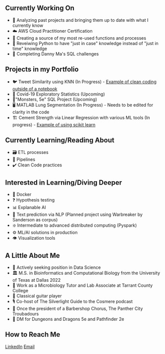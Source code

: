 ## Currently Working On
- 📅 Analyzing past projects and bringing them up to date with what I currently know
- :cloud: AWS Cloud Practitioner Certification
- 📂 Creating a source of my most re-used functions and processes
- 🐍 Reveiwing Python to have "just in case" knowledge instead of "just in time" knowledge
- 🧮 Completing Danny Ma's SQL challenges

## Projects in my Portfolio 
- 🐦 Tweet Similarity using KNN (In Progress) - [Example of clean coding outside of a notebook](https://github.com/alexander-one/portfolio/blob/main/Project%20-Tweet%20KNN/KNN_Tweets.py)
- 🔬 Covid-19 Exploratory Statistics (Upcoming)
- 🐲"Monsters, 5e" SQL Project (Upcoming)
- 🖥️ MATLAB Lung Segmentation (In Progress) - Needs to be edited for clarity in the code
- 🏗️ Cement Strength via Linear Regression with various ML tools (In progress) - [Example of using scikit learn](https://github.com/alexander-one/portfolio/blob/main/Project%20-%20Concrete%20Strength%20ML/Concrete%20Strength%20ML%20Techniques.ipynb)

## Currently Learning/Reading About
- 🗃️ ETL processes
- 🔗 Pipelines
- ✔️ Clean Code practices

## Interested in Learning/Diving Deeper
- :whale: Docker
- ❓ Hypothesis testing
- 📊 Explanable AI
- 📖 Text prediction via NLP (Planned project using Warbreaker by Sanderson as corpus)
- ❇️ Intermediate to advanced distributed computing (Pyspark)
- ⚙️ ML/AI solutions in production
- 👁️ Visualization tools

## A Little About Me
- 🔭 Actively seeking position in Data Science
- 🏛️ M.S. in Bioinformatics and Computational Biology from the University of Texas at Dallas 2022
- 🦠 Work as a Microbiology Tutor and Lab Associate at Tarrant County College
- 🎸 Classical guitar player
- 🎙️ Co-host of The Silverlight Guide to the Cosmere podcast
- 🎵 Once the president of a Barbershop Chorus, The Panther City Troubadours
- 🐉 DM for Dungeons and Dragons 5e and Pathfinder 2e

## How to Reach Me
[LinkedIn](https://www.linkedin.com/in/alexbaumannmsbcib/)
[Email](alexander.david.baumann@gmail.com)
